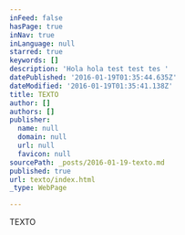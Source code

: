 ```yaml
---
inFeed: false
hasPage: true
inNav: true
inLanguage: null
starred: true
keywords: []
description: 'Hola hola test test tes '
datePublished: '2016-01-19T01:35:44.635Z'
dateModified: '2016-01-19T01:35:41.138Z'
title: TEXTO
author: []
authors: []
publisher:
  name: null
  domain: null
  url: null
  favicon: null
sourcePath: _posts/2016-01-19-texto.md
published: true
url: texto/index.html
_type: WebPage

---
```

TEXTO